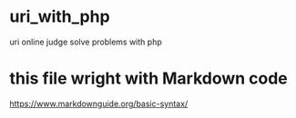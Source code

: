 # uri_with_php
uri online judge solve problems with php
# this file wright with Markdown code
https://www.markdownguide.org/basic-syntax/ 

